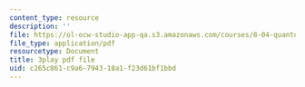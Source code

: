 ```yaml
---
content_type: resource
description: ''
file: https://ol-ocw-studio-app-qa.s3.amazonaws.com/courses/8-04-quantum-physics-i-spring-2016/c265c861c9a6794318a1f23d61bf1bbd_8CCFPgd_P1w.pdf
file_type: application/pdf
resourcetype: Document
title: 3play pdf file
uid: c265c861-c9a6-7943-18a1-f23d61bf1bbd
---
```

